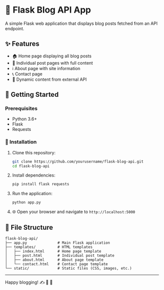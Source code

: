 # 📝 Flask Blog API App

A simple Flask web application that displays blog posts fetched from an API endpoint.

## ✨ Features

- 🏠 Home page displaying all blog posts
- 📄 Individual post pages with full content
- ℹ️ About page with site information
- 📞 Contact page
- 🔄 Dynamic content from external API

## 🚀 Getting Started

### Prerequisites

- Python 3.6+
- Flask
- Requests

### 🔧 Installation

1. Clone this repository:
   ```bash
   git clone https://github.com/yourusername/flask-blog-api.git
   cd flask-blog-api
   ```

2. Install dependencies:
   ```bash
   pip install flask requests
   ```

3. Run the application:
   ```bash
   python app.py
   ```

4. 🌐 Open your browser and navigate to `http://localhost:5000`
   

## 📁 File Structure

```
flask-blog-api/
├── app.py              # Main Flask application
├── templates/          # HTML templates
│   ├── index.html      # Home page template
│   ├── post.html       # Individual post template
│   ├── about.html      # About page template
│   └── contact.html    # Contact page template
└── static/             # Static files (CSS, images, etc.)
```

---

Happy blogging! ✍️ 📱 🎉
